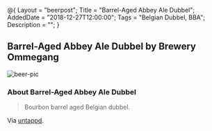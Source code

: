 @{ 
 Layout = "beerpost"; 
 Title = "Barrel-Aged Abbey Ale Dubbel"; 
 AddedDate = "2018-12-27T12:00:00"; 
 Tags = "Belgian Dubbel, BBA"; 
 Description = ""; 
 } 
 

## Barrel-Aged Abbey Ale Dubbel by Brewery Ommegang

![beer-pic]

### About Barrel-Aged Abbey Ale Dubbel

> Bourbon barrel aged Belgian dubbel.

Via [untappd][untappd-url].

[untappd-url]: <https://untappd.com/b/brewery-ommegang-barrel-aged-abbey-ale-dubbel/2320538>
[beer-pic]: https://jasonpowley.com/assets/img/2018-12-27-barrel-aged-abbey-ale-dubbel.jpeg "Barrel-Aged Abbey Ale Dubbel by Brewery Ommegang"
